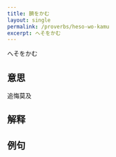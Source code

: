 ```yaml
---
title: 臍をかむ
layout: single
permalink: /proverbs/heso-wo-kamu
excerpt: へそをかむ
---
```


へそをかむ

## 意思

追悔莫及

## 解释

## 例句

